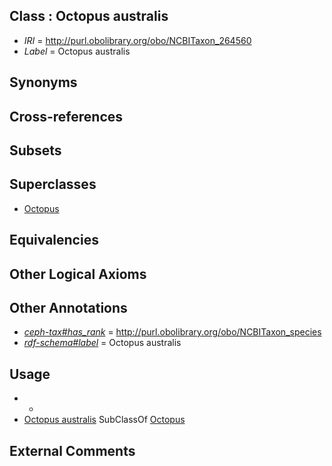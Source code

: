 
## Class : Octopus australis

 * *IRI* = http://purl.obolibrary.org/obo/NCBITaxon_264560
 * *Label* = Octopus australis

## Synonyms


## Cross-references


## Subsets


## Superclasses

 * [Octopus](../../NCBITaxon/43/NCBITaxon_6643.md)

## Equivalencies


## Other Logical Axioms


## Other Annotations

 * *[ceph-tax#has_rank](../../ceph-tax#has/nk/ceph-tax#has_rank.md)* = http://purl.obolibrary.org/obo/NCBITaxon_species
 * *[rdf-schema#label](../../el/rdf-schema#label.md)* = Octopus australis

## Usage

 * -
 * [Octopus australis](../../NCBITaxon/60/NCBITaxon_264560.md) SubClassOf [Octopus](../../NCBITaxon/43/NCBITaxon_6643.md)

## External Comments

